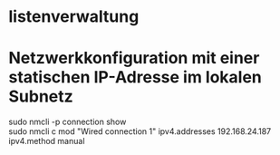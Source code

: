 # listenverwaltung

# Netzwerkkonfiguration mit einer statischen IP-Adresse im lokalen Subnetz
sudo nmcli -p connection show <br/>
sudo nmcli c mod "Wired connection 1" ipv4.addresses 192.168.24.187 ipv4.method manual
